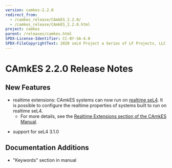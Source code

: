 ```yaml
---
version: camkes-2.2.0
redirect_from:
  - /camkes_release/CAmkES_2.2.0/
  - /camkes_release/CAmkES_2.2.0.html
project: camkes
parent: /releases/camkes.html
SPDX-License-Identifier: CC-BY-SA-4.0
SPDX-FileCopyrightText: 2020 seL4 Project a Series of LF Projects, LLC.
---
```

# CAmkES 2.2.0 Release Notes


## New Features


  * realtime extensions: CAmkES systems can now run on [realtime seL4](/sel4_release/seL4_1.0.0-rt-dev). It is possible to configure the realtime properties of systems built to run on realtime seL4.
    - For more details, see the
      [Realtime Extensions section of the CAmkES Manual](https://github.com/seL4/camkes-tool/blob/master/docs/index.md#realtime-extensions).

- support for seL4 3.1.0

## Documentation Additions


- "Keywords" section in manual

